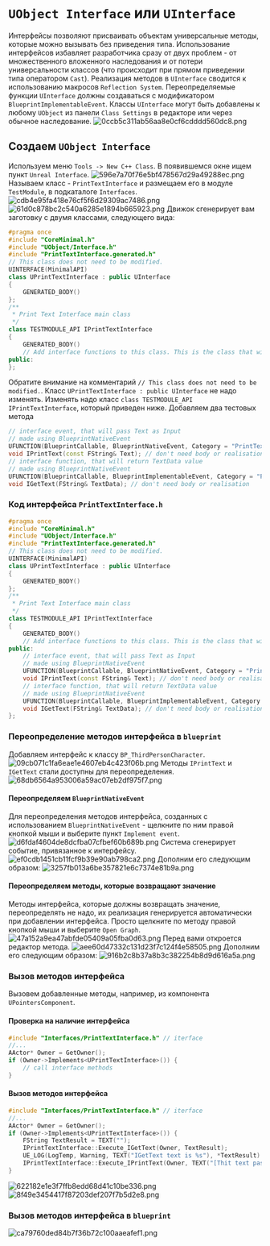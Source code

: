 # `UObject Interface` или `UInterface`
Интерфейсы позволяют присваивать объектам универсальные методы, которые можно вызывать без приведения типа.
Использование интерфейсов избавляет разработчика сразу от двух проблем - от множественного вложенного наследования и от потери универсальности классов (что происходит при прямом приведении типа оператором `Cast`).
Реализация методов в `UInterface` сводится к использованию макросов `Reflection System`. Переопределяемые функции `UInterface` должны создаваться с модификатором `BlueprintImplementableEvent`.
Классы `UInterface` могут быть добавлены к любому `UObject` из панели `Class Settings` в редакторе или через обычное наследование.
![0ccb5c311ab56aa8e0cf6cdddd560dc8.png](../images/0ccb5c311ab56aa8e0cf6cdddd560dc8.png)
## Создаем `UObject Interface`
Используем меню `Tools -> New C++ Class`. В появившемся окне ищем пункт `Unreal Interface`.
![596e7a70f76e5bf478567d29a49288ec.png](../images/596e7a70f76e5bf478567d29a49288ec.png)
Называем класс - `PrintTextInterface` и  размещаем его в модуле `TestModule`, в подкаталоге `Interfaces`.
![cdb4e95fa418e76cf5f6d29309ac7486.png](../images/cdb4e95fa418e76cf5f6d29309ac7486.png)
![61d0c878bc2c540a6285e1894b665923.png](../images/61d0c878bc2c540a6285e1894b665923.png)
Движок сгенерирует вам заготовку с двумя классами, следующего вида:
```cpp
#pragma once
#include "CoreMinimal.h"
#include "UObject/Interface.h"
#include "PrintTextInterface.generated.h"
// This class does not need to be modified.
UINTERFACE(MinimalAPI)
class UPrintTextInterface : public UInterface
{
	GENERATED_BODY()
};
/**
 * Print Text Interface main class
 */
class TESTMODULE_API IPrintTextInterface
{
	GENERATED_BODY()
	// Add interface functions to this class. This is the class that will be inherited to implement this interface.
public:
};
```
Обратите внимание на комментарий `// This class does not need to be modified.`. Класс `UPrintTextInterface : public UInterface` не надо изменять. Изменять надо класс `class TESTMODULE_API IPrintTextInterface`, который приведен ниже.
Добавляем два тестовых метода
```cpp
// interface event, that will pass Text as Input
// made using BlueprintNativeEvent
UFUNCTION(BlueprintCallable, BlueprintNativeEvent, Category = "PrintTextInterface")
void IPrintText(const FString& Text); // don't need body or realisation
// interface function, that will return TextData value
// made using BlueprintNativeEvent
UFUNCTION(BlueprintCallable, BlueprintImplementableEvent, Category = "PrintTextInterface")
void IGetText(FString& TextData); // don't need body or realisation
```
### Код интерфейса `PrintTextInterface.h`
```cpp
#pragma once
#include "CoreMinimal.h"
#include "UObject/Interface.h"
#include "PrintTextInterface.generated.h"
// This class does not need to be modified.
UINTERFACE(MinimalAPI)
class UPrintTextInterface : public UInterface
{
	GENERATED_BODY()
};
/**
 * Print Text Interface main class
 */
class TESTMODULE_API IPrintTextInterface
{
	GENERATED_BODY()
	// Add interface functions to this class. This is the class that will be inherited to implement this interface.
public:
	// interface event, that will pass Text as Input
	// made using BlueprintNativeEvent
	UFUNCTION(BlueprintCallable, BlueprintNativeEvent, Category = "PrintTextInterface")
	void IPrintText(const FString& Text); // don't need body or realisation
	// interface function, that will return TextData value
	// made using BlueprintNativeEvent
	UFUNCTION(BlueprintCallable, BlueprintImplementableEvent, Category = "PrintTextInterface")
	void IGetText(FString& TextData); // don't need body or realisation
};
```
### Переопределение методов интерфейса в `blueprint`
Добавляем интерфейс к классу `BP_ThirdPersonCharacter`.
![09cb071c1fa6eae1e4607eb4c423f06b.png](../images/09cb071c1fa6eae1e4607eb4c423f06b.png)
Методы `IPrintText` и `IGetText` стали доступны для переопределения.
![68db6564a953006a59ac07eb2df975f7.png](../images/68db6564a953006a59ac07eb2df975f7.png)
#### Переопределяем `BlueprintNativeEvent`
Для переопределения методов интерфейса, созданных с использованием `BlueprintNativeEvent` - щелкните по ним правой кнопкой мыши и выберите пункт `Implement event`.
![d6fdaf4604de8dcfba07cfbef60b689b.png](../images/d6fdaf4604de8dcfba07cfbef60b689b.png)
Система сгенерирует событие, привязанное к интерфейсу.
![ef0cdb1451cb11fcf9b39e90ab798ca2.png](../images/ef0cdb1451cb11fcf9b39e90ab798ca2.png)
Дополним его следующим образом:
![3257fb013a6be357821e6c7374e81b9a.png](../images/3257fb013a6be357821e6c7374e81b9a.png)
#### Переопределяем методы, которые возвращают значение
Методы интерфейса, которые должны возвращать значение, переопределять не надо, их реализация генерируется автоматически при добавлении интерфейса.
Просто щелкните по методу правой кнопкой мыши и выберите `Open Graph`.
![47a152a9ea47abfde05409a05fba0d63.png](../images/47a152a9ea47abfde05409a05fba0d63.png)
Перед вами откроется редактор метода.
![aee60d47332c131d23f7c124f4e58505.png](../images/aee60d47332c131d23f7c124f4e58505.png)
Дополним его следующим образом:
![916b2c8b37a8b3c382254b8d9d616a5a.png](../images/916b2c8b37a8b3c382254b8d9d616a5a.png)
### Вызов методов интерфейса
Вызовем добавленные методы, например, из компонента `UPointersComponent`.
#### Проверка на наличие интерфейса
```cpp
#include "Interfaces/PrintTextInterface.h" // iterface
//...
AActor* Owner = GetOwner();
if (Owner->Implements<UPrintTextInterface>()) {
    // call interface methods
}
```
#### Вызов методов интерфейса
```cpp
#include "Interfaces/PrintTextInterface.h" // iterface
//...
AActor* Owner = GetOwner();
if (Owner->Implements<UPrintTextInterface>()) {
    FString TextResult = TEXT("");
    IPrintTextInterface::Execute_IGetText(Owner, TextResult);
    UE_LOG(LogTemp, Warning, TEXT("IGetText text is %s"), *TextResult)
    IPrintTextInterface::Execute_IPrintText(Owner, TEXT("[Thit text passed to the IPrintText]"));
}
```
![622182e1e3f7ffb8edd68d41c10be336.png](../images/622182e1e3f7ffb8edd68d41c10be336.png)
![8f49e3454417f87203def207f7b5d2e8.png](../images/8f49e3454417f87203def207f7b5d2e8.png)
### Вызов методов интерфейса в `blueprint`
![ca79760ded84b7f36b72c100aaeafef1.png](../images/ca79760ded84b7f36b72c100aaeafef1.png)
